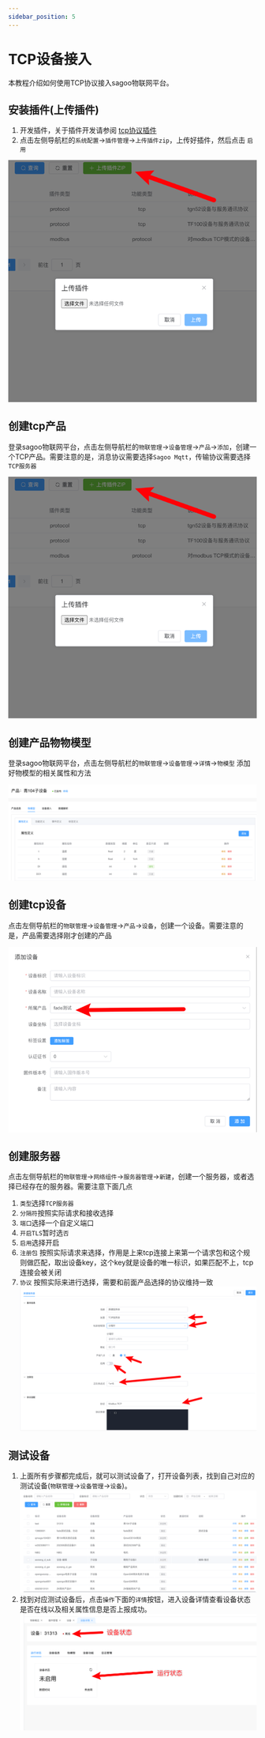 ```yaml
---
sidebar_position: 5
---
```

# TCP设备接入

本教程介绍如何使用TCP协议接入sagoo物联网平台。

## 安装插件(上传插件)

1. 开发插件，关于插件开发请参阅 [tcp协议插件](../../develop/plugin/tcp-protocol)
2. 点击左侧导航栏的`系统配置`->`插件管理`->`上传插件zip`，上传好插件，然后点击 `启用`

![plugin-add.png](../imgs/device_access/plugin-add.png)

## 创建tcp产品

登录sagoo物联网平台，点击左侧导航栏的`物联管理`->`设备管理`->`产品`->`添加`，创建一个TCP产品。需要注意的是，消息协议需要选择`Sagoo Mqtt`，传输协议需要选择`TCP服务器`

![plugin-add.png](../imgs/device_access/plugin-add.png)

## 创建产品物物模型

登录sagoo物联网平台，点击左侧导航栏的`物联管理`->`设备管理`->`详情`->`物模型` 添加好物模型的相关属性和方法

![product-tsl.png](../imgs/device_access/product-tsl.png)

## 创建tcp设备

点击左侧导航栏的`物联管理`->`设备管理`->`产品`->`设备`，创建一个设备。需要注意的是，产品需要选择刚才创建的产品

![tcp-add-device.png](../imgs/device_access/tcp-add-device.png)

## 创建服务器

点击左侧导航栏的`物联管理`->`网络组件`->`服务器管理`->`新建`，创建一个服务器，或者选择已经存在的服务器。需要注意下面几点

1. `类型`选择`TCP服务器`
2. `分隔符`按照实际请求和接收选择
3. `端口`选择一个自定义端口
4. `开启TLS`暂时选`否`
5. `启用`选择开启
6. `注册包` 按照实际请求来选择，作用是上来tcp连接上来第一个请求包和这个规则做匹配，取出设备key，这个key就是设备的唯一标识，如果匹配不上，tcp连接会被关闭
7. `协议` 按照实际来进行选择，需要和前面产品选择的协议维持一致
![tcp-add-server.png](../imgs/device_access/tcp-add-server.png)

## 测试设备

1. 上面所有步骤都完成后，就可以测试设备了，打开设备列表，找到自己对应的测试设备(`物联管理`->`设备管理`->`设备`)。
![device-list.png](../imgs/device_access/device-list.png)
2. 找到对应测试设备后，点击`操作`下面的`详情`按钮，进入设备详情查看设备状态是否在线以及相关属性信息是否上报成功。
![device-info.png](../imgs/device_access/device-info.png)
